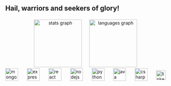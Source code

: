 <h2 align="left">Hail, warriors and seekers of glory!</h2>

###

<div align="center">
  <img src="https://github-readme-stats.vercel.app/api?username=zaim-abbasi&hide_title=false&hide_rank=false&show_icons=true&include_all_commits=true&count_private=true&disable_animations=false&theme=dracula&locale=en&hide_border=false" height="150" alt="stats graph" style="margin-right: 20px;" />
  <img src="https://github-readme-stats.vercel.app/api/top-langs?username=zaim-abbasi&locale=en&hide_title=true&layout=compact&card_width=320&langs_count=5&theme=dracula&hide_border=true" height="150" alt="languages graph" />
</div>

<div style="display: flex; justify-content: space-between; align-items: center;">
  <div>
    <img src="https://skillicons.dev/icons?i=mongodb" height="40" alt="mongodb logo" />
    <img width="20" />
    <img src="https://skillicons.dev/icons?i=express" height="40" alt="express logo" />
    <img width="20" />
    <img src="https://skillicons.dev/icons?i=react" height="40" alt="react logo" />
    <img width="20" />
    <img src="https://skillicons.dev/icons?i=nodejs" height="40" alt="nodejs logo" />
    <img width="20" />
    <img src="https://skillicons.dev/icons?i=py" height="40" alt="python logo" />
    <img width="20" />
    <img src="https://skillicons.dev/icons?i=java" height="40" alt="java logo" />
    <img width="20" />
    <img src="https://skillicons.dev/icons?i=cs" height="40" alt="csharp logo" />
  </div>
  <div>
    <a href="https://www.linkedin.com/in/zaim-abbasi" target="_blank">
      <img src="https://img.shields.io/static/v1?message=LinkedIn&logo=linkedin&label=&color=0077B5&logoColor=white&labelColor=&style=for-the-badge" height="30" alt="linkedin logo" />
    </a>
  </div>
</div>

###
